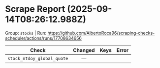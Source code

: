 # Scrape Report (2025-09-14T08:26:12.988Z)

Group: `stocks`  |  Run: https://github.com/AlbertoRoca96/scraping-checks-scheduler/actions/runs/17708634656

| Check | Changed | Keys | Error |
|---|:---:|:--|:--|
| `stock_ntdoy_global_quote` | — |  |  |
